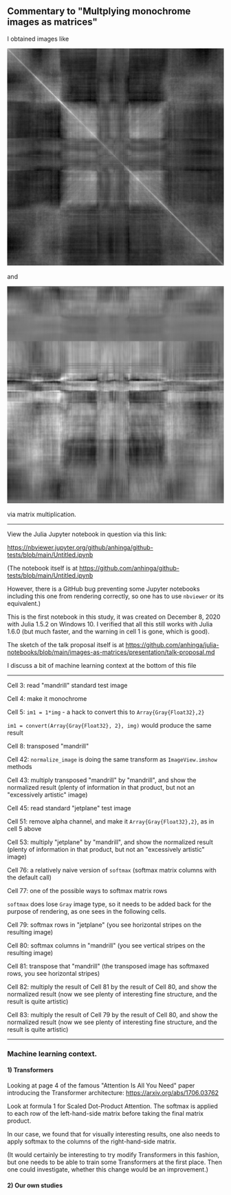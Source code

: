 ## Commentary to "Multplying monochrome images as matrices"

I obtained images like

![symmetric](symmetric.png)

and

![asymmetric](asymmetric.png)

via matrix multiplication.

---

View the Julia Jupyter notebook in question via this link:

https://nbviewer.jupyter.org/github/anhinga/github-tests/blob/main/Untitled.ipynb

(The notebook itself is at https://github.com/anhinga/github-tests/blob/main/Untitled.ipynb

However, there is a GitHub bug preventing some Jupyter notebooks including this one from rendering correctly, so
one has to use `nbviewer` or its equivalent.)

This is the first notebook in this study, it was created on December 8, 2020 with Julia 1.5.2
on Windows 10. I verified that all this still works with Julia 1.6.0 (but much faster, and
the warning in cell 1 is gone, which is good).

The sketch of the talk proposal itself is at https://github.com/anhinga/julia-notebooks/blob/main/images-as-matrices/presentation/talk-proposal.md

I discuss a bit of machine learning context at the bottom of this file

---

Cell 3: read "mandrill" standard test image

Cell 4: make it monochrome

Cell 5: `im1 = 1*img` - a hack to convert this to `Array{Gray{Float32},2}`

`im1 = convert(Array{Gray{Float32}, 2}, img)` would produce the same result

Cell 8: transposed "mandrill"

Cell 42: `normalize_image` is doing the same transform as `ImageView.imshow` methods

Cell 43: multiply transposed "mandrill" by "mandrill", and show the normalized result (plenty of information in that product, but not an "excessively artistic" image)

Cell 45: read standard "jetplane" test image

Cell 51: remove alpha channel, and make it `Array{Gray{Float32},2}`, as in cell 5 above

Cell 53: multiply "jetplane" by "mandrill", and show the normalized result (plenty of information in that product, but not an "excessively artistic" image)

Cell 76: a relatively naive version of `softmax` (softmax matrix columns with the default call)

Cell 77: one of the possible ways to softmax matrix rows 

`softmax` does lose `Gray` image type, so it needs to be added back for the purpose of rendering, as one sees in the following cells.

Cell 79: softmax rows in "jetplane" (you see horizontal stripes on the resulting image)

Cell 80: softmax columns in "mandrill" (you see vertical stripes on the resulting image)

Cell 81: transpose that "mandrill" (the transposed image has softmaxed rows, you see horizontal stripes)

Cell 82: multiply the result of Cell 81 by the result of Cell 80, and show the normalized result (now we see plenty of interesting fine structure, and the result is quite artistic)

Cell 83: multiply the result of Cell 79 by the result of Cell 80, and show the normalized result (now we see plenty of interesting fine structure, and the result is quite artistic)

---

### Machine learning context.

#### 1) Transformers

Looking at page 4 of the famous "Attention Is All You Need" paper introducing the Transformer architecture: https://arxiv.org/abs/1706.03762

Look at formula 1 for Scaled Dot-Product Attention. The softmax is applied to each row of the left-hand-side matrix before taking the final matrix product.

In our case, we found that for visually interesting results, one also needs to apply softmax to the columns of the right-hand-side matrix.

(It would certainly be interesting to try modify Transformers in this fashion, but one needs to be able to train some Transformers at the first place.
Then one could investigate, whether this change would be an improvement.)

#### 2) Our own studies

